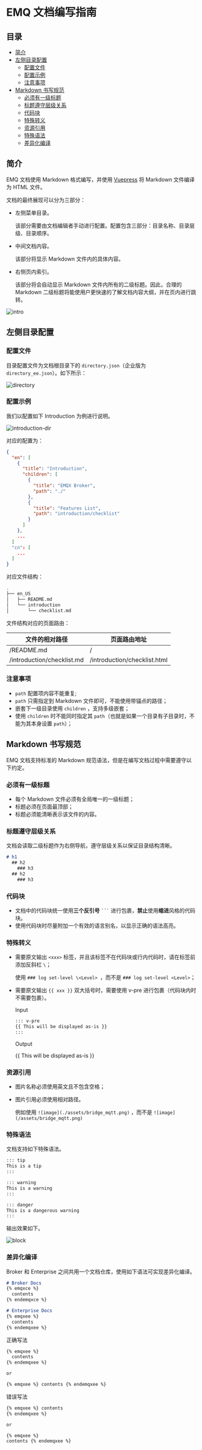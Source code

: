 # EMQ 文档编写指南

## 目录

- [简介](#简介)
- [左侧目录配置](#左侧目录配置)
  - [配置文件](#配置文件)
  - [配置示例](#配置示例)
  - [注意事项](#注意事项)
- [Markdown 书写规范](#markdown-书写规范)
  - [必须有一级标题](#必须有一级标题)
  - [标题遵守层级关系](#标题遵守层级关系)
  - [代码块](#代码块)
  - [特殊转义](#特殊转义)
  - [资源引用](#资源引用)
  - [特殊语法](#特殊语法)
  - [差异化编译](#差异化编译)


## 简介

EMQ 文档使用 Markdown 格式编写，并使用 [Vuepress](https://vuepress.vuejs.org/) 将 Markdown 文件编译为 HTML 文件。

文档的最终展现可以分为三部分：

- 左侧菜单目录。

  该部分需要由文档编辑者手动进行配置。配置包含三部分：目录名称、目录层级、目录顺序。

- 中间文档内容。

  该部分将显示 Markdown 文件内的具体内容。

- 右侧页内索引。

  该部分将会自动显示 Markdown 文件内所有的二级标题。因此，合理的 Markdown 二级标题将能使用户更快速的了解文档内容大纲，并在页内进行跳转。

![intro](./assets/intro.jpg)


## 左侧目录配置

### 配置文件

目录配置文件为文档根目录下的 `directory.json`（企业版为 `directory_ee.json`）。如下所示：

![directory](./assets/directory.jpg)

### 配置示例

我们以配置如下 Introduction 为例进行说明。

![introduction-dir](./assets/introduction-dir.jpg)

对应的配置为：

```json
{
  "en": [
    {
      "title": "Introduction",
      "children": [
        {
          "title": "EMQX Broker",
          "path": "./"
        },
        {
          "title": "Features List",
          "path": "introduction/checklist"
        }
      ]
    },
    ...
  ]
  "cn": [
    ...
  ]
}
```

对应文件结构：

```bash
.
├── en_US
│   ├── README.md
│   └── introduction
│       └── checklist.md
```

文件结构对应的页面路由：

| 文件的相对路径             | 页面路由地址                 |
| -------------------------- | ---------------------------- |
| /README.md                 | /                            |
| /introduction/checklist.md | /introduction/checklist.html |

### 注意事项

* `path` 配置项内容不能重复;
* `path` 只需指定到 Markdown 文件即可，不能使用带锚点的路径；
* 嵌套下一级目录使用 `children` ，支持多级嵌套；
* 使用 `children` 时不能同时指定其 `path`（也就是如果一个目录有子目录时，不能为其本身设置 `path`）；


## Markdown 书写规范

EMQ 文档支持标准的 Markdown 规范语法，但是在编写文档过程中需要遵守以下约定。

### 必须有一级标题

- 每个 Markdown 文件必须有全局唯一的一级标题；
- 标题必须在页面最顶部；
- 标题必须能清晰表示该文件的内容。

### 标题遵守层级关系

文档会读取二级标题作为右侧导航，遵守层级关系以保证目录结构清晰。

```markdown
# h1
  ## h2
    ### h3
  ## h2
    ### h3
```

### 代码块

- 文档中的代码块统一使用**三个反引号** ` ``` ` 进行包裹，**禁止**使用**缩进**风格的代码块。
- 使用代码块时尽量附加一个有效的语言别名，以显示正确的语法高亮。

### 特殊转义

- 需要原文输出 `<xxx>` 标签，并且该标签不在代码块或行内代码时，请在标签前添加反斜杠 `\`；

  使用 `### log set-level \<Level> `，而不是 `### log set-level <Level>`；

- 需要原文输出  `{{ xxx }}` 双大括号时，需要使用 v-pre 进行包裹（代码块内时不需要包裹）。

  Input

  ```markdown
  ::: v-pre
  {{ This will be displayed as-is }}
  :::
  ```

  Output

  {{ This will be displayed as-is }}

### 资源引用

- 图片名称必须使用英文且不包含空格；

- 图片引用必须使用相对路径。

  例如使用 `![image](./assets/bridge_mqtt.png)` ，而不是 `![image](/assets/bridge_mqtt.png)`

### 特殊语法

文档支持如下特殊语法。

```markdown
::: tip
This is a tip
:::

::: warning
This is a warning
:::

::: danger
This is a dangerous warning
:::
```

输出效果如下。

![block](./assets/block.jpg)

### 差异化编译

Broker 和 Enterprise 之间共用一个文档仓库，使用如下语法可实现差异化编译。

```markdown
# Broker Docs
{% emqxce %}
  contents
{% endemqxce %}

# Enterprise Docs
{% emqxee %}
  contents
{% endemqxee %}
```

正确写法

```markdown
{% emqxee %}
  contents
{% endemqxee %}

or

{% emqxee %} contents {% endemqxee %}
```

错误写法

```markdown
{% emqxee %} contents
{% endemqxee %}

or

{% emqxee %}
contents {% endemqxee %}
```

